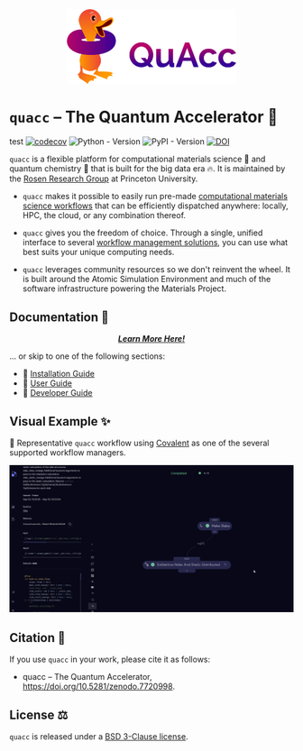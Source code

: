 <div align="center">
  <img src=https://github.com/Quantum-Accelerators/quacc/blob/main/docs/images/quacc_logo_wide.png width="300"><br>
</div>

# `quacc` – The Quantum Accelerator 🦆
test
[![codecov](https://codecov.io/gh/Quantum-Accelerators/quacc/branch/main/graph/badge.svg?token=OJaOZAH30u&precision=1)](https://codecov.io/gh/Quantum-Accelerators/quacc)
![Python - Version](https://img.shields.io/pypi/pyversions/quacc)
![PyPI - Version](https://img.shields.io/pypi/v/quacc?color=blue&link=https%3A%2F%2Fpypi.org%2Fproject%2Fquacc%2F)
[![DOI](https://zenodo.org/badge/DOI/10.5281/zenodo.7720998.svg)](https://doi.org/10.5281/zenodo.7720998)

`quacc` is a flexible platform for computational materials science 💎 and quantum chemistry 🧪 that is built for the big data era 🔥. It is maintained by the [Rosen Research Group](https://rosen.cbe.princeton.edu/) at Princeton University.

- `quacc` makes it possible to easily run pre-made [computational materials science workflows](https://quantum-accelerators.github.io/quacc/user/recipes/recipes_list.html) that can be efficiently dispatched anywhere: locally, HPC, the cloud, or any combination thereof.

- `quacc` gives you the freedom of choice. Through a single, unified interface to several [workflow management solutions](https://quantum-accelerators.github.io/quacc/user/basics/wflow_overview.html), you can use what best suits your unique computing needs.

- `quacc` leverages community resources so we don't reinvent the wheel. It is built around the Atomic Simulation Environment and much of the software infrastructure powering the Materials Project.

## Documentation 📖

<p align="center">
     <a href="https://quantum-accelerators.github.io/quacc/"><b><i>Learn More Here!</i></b></a>
</p>

... or skip to one of the following sections:

- 🔧 [Installation Guide](https://quantum-accelerators.github.io/quacc/install/install.html)
- 🧠 [User Guide](https://quantum-accelerators.github.io/quacc/user/recipes/recipes_intro.html)
- 🤝 [Developer Guide](https://quantum-accelerators.github.io/quacc/dev/contributing.html)

## Visual Example ✨

🚀 Representative `quacc` workflow using [Covalent](https://github.com/AgnostiqHQ/covalent) as one of the several supported workflow managers.

![](https://github.com/Quantum-Accelerators/quacc/blob/main/docs/images/start/start.gif)

## Citation 📝

If you use `quacc` in your work, please cite it as follows:

- quacc – The Quantum Accelerator, https://doi.org/10.5281/zenodo.7720998.

## License ⚖️

`quacc` is released under a [BSD 3-Clause license](https://github.com/quantum-accelerators/quacc/blob/main/LICENSE.md).
